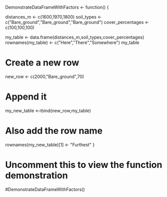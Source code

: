 
DemonstrateDataFrameWithFactors <- function() {

  distances_m <- c(1600,1970,1800)
  soil_types <- c("Bare_ground","Bare_ground","Bare_ground")
  cover_percentages <- c(100,100,100)
  
  my_table <- data.frame(distances_m,soil_types,cover_percentages)
  rownames(my_table) <- c("Here","There","Somewhere")
  my_table
  
  # Create a new row
  new_row <- c(2000,"Bare_ground",70)
  
  # Append it
  my_new_table <-rbind(new_row,my_table)
  
  # Also add the row name
  rownames(my_new_table)[1] <- "Furthest"
}

# Uncomment this to view the function demonstration
#DemonstrateDataFrameWithFactors()